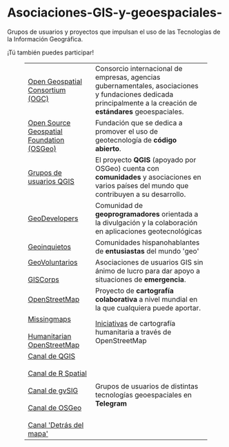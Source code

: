 # Asociaciones-GIS-y-geoespaciales-

<!-- wp:paragraph {"align":"center"} -->
<p class="has-text-align-center">Grupos de usuarios y proyectos que impulsan el uso de las Tecnologías de la Información Geográfica. </p>
<!-- /wp:paragraph -->

<!-- wp:paragraph {"align":"center"} -->
<p class="has-text-align-center">¡Tú también puedes participar!</p>
<!-- /wp:paragraph -->

<!-- wp:table {"hasFixedLayout":true} -->
<figure class="wp-block-table"><table class="has-fixed-layout"><tbody><tr><td><a rel="noreferrer noopener" href="https://www.ogc.org/" target="_blank">Open Geospatial Consortium (OGC)</a></td><td>Consorcio internacional de empresas, agencias gubernamentales, asociaciones y fundaciones dedicada principalmente a la creación de <strong>estándares</strong> geoespaciales.</td></tr><tr><td><a rel="noreferrer noopener" href="https://www.osgeo.org/" target="_blank">Open Source Geospatial Foundation (OSGeo)</a></td><td>Fundación que se dedica a promover el uso de geotecnología de <strong>código abierto</strong>.</td></tr><tr><td><a rel="noreferrer noopener" href="https://qgis.org/es/site/forusers/usergroups.html" target="_blank">Grupos de usuarios QGIS</a></td><td>El proyecto <strong>QGIS</strong> (apoyado por OSGeo) cuenta con <strong>comunidades </strong>y asociaciones en varios países del mundo que contribuyen a su desarrollo.</td></tr><tr><td><a rel="noreferrer noopener" href="https://www.geodevelopers.org/" target="_blank">GeoDevelopers</a></td><td>Comunidad de <strong>geoprogramadores </strong>orientada a la divulgación y la colaboración en aplicaciones geotecnológicas</td></tr><tr><td><a href="http://geoinquietos.org/" target="_blank" rel="noreferrer noopener">Geoinquietos</a></td><td>Comunidades hispanohablantes de <strong>entusiastas </strong>del mundo 'geo'</td></tr><tr><td><a rel="noreferrer noopener" href="https://www.geovoluntarios.org/" target="_blank">GeoVoluntarios</a><br><br><a rel="noreferrer noopener" href="https://www.giscorps.org/" target="_blank">GISCorps</a></td><td>Asociaciones de usuarios GIS sin ánimo de lucro para dar apoyo a situaciones de <strong>emergencia</strong>.</td></tr><tr><td><a rel="noreferrer noopener" href="https://www.openstreetmap.org/" target="_blank">OpenStreetMap</a></td><td>Proyecto de <strong>cartografía colaborativa</strong> a nivel mundial en la que cualquiera puede aportar.</td></tr><tr><td><a rel="noreferrer noopener" href="https://www.missingmaps.org/es/" target="_blank">Missingmaps</a><br><br><a rel="noreferrer noopener" href="https://tasks.hotosm.org/" target="_blank">Humanitarian OpenStreetMap</a></td><td><a rel="noreferrer noopener" href="https://wiki.openstreetmap.org/wiki/ES:Proyectos_de_mapeo" target="_blank">Iniciativas</a> de cartografía humanitaria a través de OpenStreetMap</td></tr><tr><td><a rel="noreferrer noopener" href="https://telegram.me/qgis_es" target="_blank">Canal de QGIS</a><br><br><a rel="noreferrer noopener" href="https://telegram.me/rspatial_es" target="_blank">Canal de R Spatial</a><br><br><a rel="noreferrer noopener" href="https://t.me/gvsiges" target="_blank">Canal de gvSIG</a><br><br><a rel="noreferrer noopener" href="https://t.me/osgeoes" target="_blank">Canal de OSGeo</a> <br><br><a rel="noreferrer noopener" href="https://t.me/detrasdelmapa" target="_blank">Canal 'Detrás del mapa'</a></td><td>Grupos de usuarios de distintas tecnologías geoespaciales en <strong>Telegram  </strong></td></tr></tbody></table></figure>
<!-- /wp:table -->
